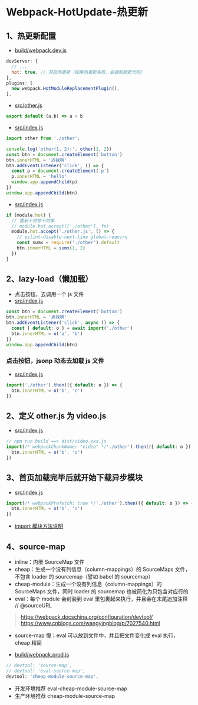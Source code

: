 # Webpack-HotUpdate-热更新

## 1、热更新配置

- [build/webpack.dev.js](./../file/2_webpack/3_webpack_hot_update/build/webpack.dev.js)

```js
devServer: {
  // ...
  hot: true, // 开启热更新（如果热更新失败，会强制刷新代码）
},
plugins: [
  new webpack.HotModuleReplacementPlugin(),
],
```

- [src/other.js](./../file/2_webpack/3_webpack_hot_update/src/other.js)

```js
export default (a,b) => a + b
```

- [src/index.js](./../file/2_webpack/3_webpack_hot_update/src/index.js)

```js
import other from './other';

console.log('other(1, 2):', other(1, 2))
const btn = document.createElement('button')
btn.innerHTML = '点我啊'
btn.addEventListener('click', () => {
  const p = document.createElement('p')
  p.innerHTML = 'hello'
  window.app.appendChild(p)
})
window.app.appendChild(btn)
```

- [src/index.js](./../file/2_webpack/3_webpack_hot_update/src/index.js)

```js
if (module.hot) {
  // 重新干你想干的事
  // module.hot.accept(['./other'], fn)
  module.hot.accept('./other.js', () => {
    // eslint-disable-next-line global-require
    const sumx = require('./other').default
    btn.innerHTML = sumx(1, 2)
  })
}
```

## 2、lazy-load（懒加载）

- 点击按钮，去调用一个 js 文件
- [src/index.js](./../file/2_webpack/3_webpack_hot_update/src/index.js)

```js
const btn = document.createElement('button')
btn.innerHTML = '点我啊'
btn.addEventListener('click', async () => {
  const { default: o } = await import('./other')
  btn.innerHTML = o('a', 'b')
})
window.app.appendChild(btn)
```

### 点击按钮，jsonp 动态去加载 js 文件

- [src/index.js](./../file/2_webpack/3_webpack_hot_update/src/index.js)

```js
import('./other').then(({ default: o }) => {
  btn.innerHTML = o('b', 'c')
})
```

## 2、定义 other.js 为 video.js

- [src/index.js](./../file/2_webpack/3_webpack_hot_update/src/index.js)

```js
// npm run build ==> dist/video.xxx.js
import(/* webpackChunkName: "video" */'./other').then(({ default: o }) => {
  btn.innerHTML = o('b', 'c')
})
```

## 3、首页加载完毕后就开始下载异步模块

- [src/index.js](./../file/2_webpack/3_webpack_hot_update/src/index.js)

```js
import(/* webpackPrefetch: true */'./other').then(({ default: o }) => {
  btn.innerHTML = o('b', 'c')
})
```

- [import 模块方法说明](https://www.webpackjs.com/api/module-methods/#import)

## 4、source-map

- inline：内嵌 SourceMap 文件
- cheap：生成一个没有列信息（column-mappings）的 SourceMaps 文件，不包含 loader 的 sourcemap（譬如 babel 的 sourcemap）
- cheap-module：生成一个没有列信息（column-mappings）的 SourceMaps 文件，同时 loader 的 sourcemap 也被简化为只包含对应行的
- eval：每个 module 会封装到 eval 里包裹起来执行，并且会在末尾追加注释 // @sourceURL

> <https://webpack.docschina.org/configuration/devtool/>
> <https://www.cnblogs.com/wangyingblog/p/7027540.html>

- source-map 慢；eval 可以放到文件中，并且把文件变化成 eval 执行，cheap 精简

- [build/webpack.prod.js](./../file/2_webpack/3_webpack_hot_update/build/webpack.prod.js)

```js
// devtool: 'source-map',
// devtool: 'eval-source-map',
devtool: 'cheap-module-source-map',
```

- 开发环境推荐 eval-cheap-module-source-map
- 生产环境推荐 cheap-module-source-map
